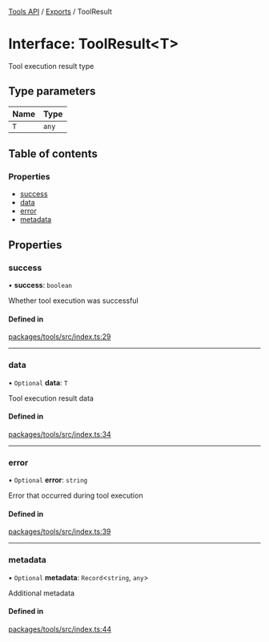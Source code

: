<!-- 
 ⚠️  AUTO-GENERATED FILE - DO NOT EDIT MANUALLY
 This file is automatically generated by scripts/docs-generator.js
 To make changes, edit the source TypeScript files or update the generator script
-->

[Tools API](../../) / [Exports](../modules) / ToolResult

# Interface: ToolResult\<T\>

Tool execution result type

## Type parameters

| Name | Type |
| :------ | :------ |
| `T` | `any` |

## Table of contents

### Properties

- [success](ToolResult#success)
- [data](ToolResult#data)
- [error](ToolResult#error)
- [metadata](ToolResult#metadata)

## Properties

### success

• **success**: `boolean`

Whether tool execution was successful

#### Defined in

[packages/tools/src/index.ts:29](https://github.com/woojubb/robota/blob/a30a05a48bffaad2a16dd1a2033d90e93b7392cf/packages/tools/src/index.ts#L29)

___

### data

• `Optional` **data**: `T`

Tool execution result data

#### Defined in

[packages/tools/src/index.ts:34](https://github.com/woojubb/robota/blob/a30a05a48bffaad2a16dd1a2033d90e93b7392cf/packages/tools/src/index.ts#L34)

___

### error

• `Optional` **error**: `string`

Error that occurred during tool execution

#### Defined in

[packages/tools/src/index.ts:39](https://github.com/woojubb/robota/blob/a30a05a48bffaad2a16dd1a2033d90e93b7392cf/packages/tools/src/index.ts#L39)

___

### metadata

• `Optional` **metadata**: `Record`\<`string`, `any`\>

Additional metadata

#### Defined in

[packages/tools/src/index.ts:44](https://github.com/woojubb/robota/blob/a30a05a48bffaad2a16dd1a2033d90e93b7392cf/packages/tools/src/index.ts#L44)
